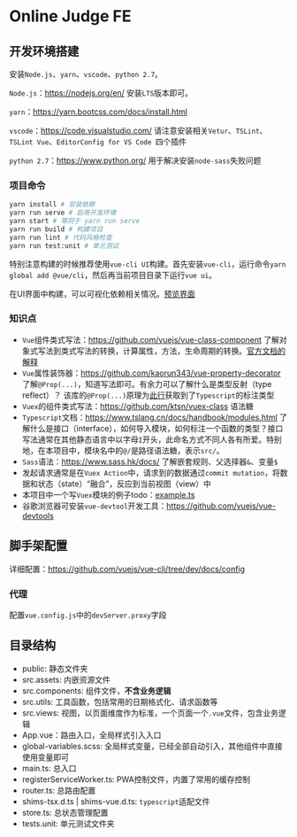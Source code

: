 # Online Judge FE

## 开发环境搭建

安装`Node.js`、`yarn`、`vscode`、`python 2.7`。

`Node.js`：https://nodejs.org/en/ 安装`LTS`版本即可。

`yarn`：https://yarn.bootcss.com/docs/install.html

`vscode`：https://code.visualstudio.com/ 请注意安装相关`Vetur`、`TSLint`、`TSLint Vue`、`EditorConfig for VS Code
`四个插件

`python 2.7`：https://www.python.org/ 用于解决安装`node-sass`失败问题

### 项目命令

```bash
yarn install # 安装依赖
yarn run serve # 启用开发环境
yarn start # 等同于 yarn run serve
yarn run build # 构建项目
yarn run lint # 代码风格检查
yarn run test:unit # 单元测试
```
特别注意构建的时候推荐使用`vue-cli UI`构建。首先安装`vue-cli`，运行命令`yarn global add @vue/cli`，然后再当前项目目录下运行`vue ui`。

在UI界面中构建，可以可视化依赖相关情况。[预览界面](./docs/images/build.jpg)

### 知识点

- `Vue`组件类式写法：https://github.com/vuejs/vue-class-component 了解对象式写法到类式写法的转换，计算属性，方法，生命周期的转换。[官方文档的解释](https://cn.vuejs.org/v2/guide/typescript.html#Class-%E9%A3%8E%E6%A0%BC%E7%9A%84-Vue-%E7%BB%84%E4%BB%B6)
- `Vue`属性装饰器：https://github.com/kaorun343/vue-property-decorator 了解`@Prop(...)`，知道写法即可。有余力可以了解什么是类型反射（type reflect）？
    该库的`@Prop(...)`原理为[此行](https://github.com/kaorun343/vue-property-decorator/blob/19136ea9dcdf31e2d8fa93a0997bb6b1869bf8d8/src/vue-property-decorator.ts#L77)获取到了`Typescript`的标注类型
- `Vuex`的组件类式写法：https://github.com/ktsn/vuex-class 语法糖
- `Typescript`文档：https://www.tslang.cn/docs/handbook/modules.html 了解什么是接口（interface），如何导入模块，如何标注一个函数的类型？接口写法通常在其他静态语言中以字母`I`开头，此命名方式不同人各有所爱。特别地，在本项目中，模块名中的`@/`是路径语法糖，表示`src/`。
- `Sass`语法：https://www.sass.hk/docs/ 了解嵌套规则、父选择器`&`、变量`$`
- 发起请求通常是在`Vuex Action`中，请求到的数据通过`commit mutation`，将数据和状态（state）“融合”，反应到当前视图（view）中
- 本项目中一个写`Vuex`模块的例子todo：[example.ts](./src/stores/example.ts)
- 谷歌浏览器可安装`vue-devtool`开发工具：https://github.com/vuejs/vue-devtools

## 脚手架配置

详细配置：https://github.com/vuejs/vue-cli/tree/dev/docs/config

### 代理

配置`vue.config.js`中的`devServer.proxy`字段

## 目录结构

- public: 静态文件夹
- src.assets: 内嵌资源文件
- src.components: 组件文件，**不含业务逻辑**
- src.utils: 工具函数，包括常用的日期格式化、请求函数等
- src.views: 视图，以页面维度作为标准，一个页面一个`.vue`文件，包含业务逻辑
- App.vue：路由入口，全局样式引入入口
- global-variables.scss: 全局样式变量，已经全部自动引入，其他组件中直接使用变量即可
- main.ts: 总入口
- registerServiceWorker.ts: PWA控制文件，内置了常用的缓存控制
- router.ts: 总路由配置
- shims-tsx.d.ts | shims-vue.d.ts: `typescript`适配文件
- store.ts: 总状态管理配置
- tests.unit: 单元测试文件夹
